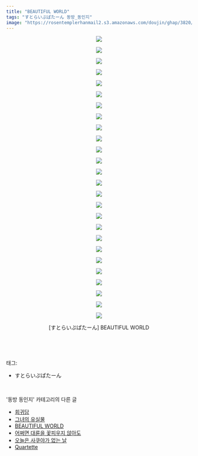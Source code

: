 ```yaml
---
title: "BEAUTIFUL WORLD"
tags: "すとらいぷぱたーん 동방_동인지"
image: "https://rosentemplerhanmail2.s3.amazonaws.com/doujin/ghap/3820/001.jpg"
---
```

<div class="article">
<p style="text-align: center; clear: none; float: none;"><img src="{{ site.imgserver12 }}/ghap/3820/001.jpg"/></p>
<p style="text-align: center; clear: none; float: none;"><img src="{{ site.imgserver12 }}/ghap/3820/002.jpg"/></p>
<p style="text-align: center; clear: none; float: none;"><img src="{{ site.imgserver12 }}/ghap/3820/003.jpg"/></p>
<p style="text-align: center; clear: none; float: none;"><img src="{{ site.imgserver12 }}/ghap/3820/004.jpg"/></p>
<p style="text-align: center; clear: none; float: none;"><img src="{{ site.imgserver12 }}/ghap/3820/005.jpg"/></p>
<p style="text-align: center; clear: none; float: none;"><img src="{{ site.imgserver12 }}/ghap/3820/006.jpg"/></p>
<p style="text-align: center; clear: none; float: none;"><img src="{{ site.imgserver12 }}/ghap/3820/007.jpg"/></p>
<p style="text-align: center; clear: none; float: none;"><img src="{{ site.imgserver12 }}/ghap/3820/008.jpg"/></p>
<p style="text-align: center; clear: none; float: none;"><img src="{{ site.imgserver12 }}/ghap/3820/009.jpg"/></p>
<p style="text-align: center; clear: none; float: none;"><img src="{{ site.imgserver12 }}/ghap/3820/010.jpg"/></p>
<p style="text-align: center; clear: none; float: none;"><img src="{{ site.imgserver12 }}/ghap/3820/011.jpg"/></p>
<p style="text-align: center; clear: none; float: none;"><img src="{{ site.imgserver12 }}/ghap/3820/012.jpg"/></p>
<p style="text-align: center; clear: none; float: none;"><img src="{{ site.imgserver12 }}/ghap/3820/013.jpg"/></p>
<p style="text-align: center; clear: none; float: none;"><img src="{{ site.imgserver12 }}/ghap/3820/014.jpg"/></p>
<p style="text-align: center; clear: none; float: none;"><img src="{{ site.imgserver12 }}/ghap/3820/015.jpg"/></p>
<p style="text-align: center; clear: none; float: none;"><img src="{{ site.imgserver12 }}/ghap/3820/016.jpg"/></p>
<p style="text-align: center; clear: none; float: none;"><img src="{{ site.imgserver12 }}/ghap/3820/017.jpg"/></p>
<p style="text-align: center; clear: none; float: none;"><img src="{{ site.imgserver12 }}/ghap/3820/018.jpg"/></p>
<p style="text-align: center; clear: none; float: none;"><img src="{{ site.imgserver12 }}/ghap/3820/019.jpg"/></p>
<p style="text-align: center; clear: none; float: none;"><img src="{{ site.imgserver12 }}/ghap/3820/020.jpg"/></p>
<p style="text-align: center; clear: none; float: none;"><img src="{{ site.imgserver12 }}/ghap/3820/021.jpg"/></p>
<p style="text-align: center; clear: none; float: none;"><img src="{{ site.imgserver12 }}/ghap/3820/022.jpg"/></p>
<p style="text-align: center; clear: none; float: none;"><img src="{{ site.imgserver12 }}/ghap/3820/023.jpg"/></p>
<p style="text-align: center; clear: none; float: none;"><img src="{{ site.imgserver12 }}/ghap/3820/024.jpg"/></p>
<p style="text-align: center; clear: none; float: none;"><img src="{{ site.imgserver12 }}/ghap/3820/025.jpg"/></p>
<p style="text-align: center; clear: none; float: none;"><img src="{{ site.imgserver12 }}/ghap/3820/026.jpg"/></p>
<p style="text-align: center; clear: none; float: none;">[すとらいぷぱたーん] BEAUTIFUL WORLD</p>
<p><br/></p>
</div><br/>
<div class="tagTrail">
<p>태그: </p>
<ul>
<li>すとらいぷぱたーん</li>
</ul>
</div><br/>
<div class="another">
<p>'동방 동인지' 카테고리의 다른 글</p>
<ul>
<li><a href="/ghap_3822">회귀담</a></li>
<li><a href="/ghap_3821">그녀의 유실물</a></li>
<li><a href="/ghap_3820">BEAUTIFUL WORLD</a></li>
<li><a href="/ghap_3817">어쩌면 대륜을 꽃피우지 않아도</a></li>
<li><a href="/ghap_3812">오늘은 사쿠야가 없는 날</a></li>
<li><a href="/ghap_3811">Quartette</a></li>
</ul>
</div><br/>
<div class="cb_module cb_fluid">
<div class="cb_wrt cb_profile">
</div><!-- commentList close -->
</div><br/>
